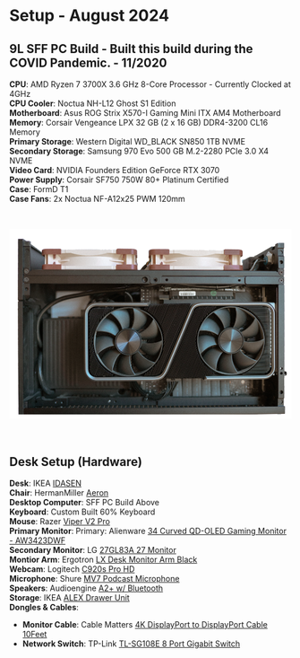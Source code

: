 # Setup - August 2024

## 9L SFF PC Build - Built this build during the COVID Pandemic. - 11/2020

**CPU**: AMD Ryzen 7 3700X 3.6 GHz 8-Core Processor - Currently Clocked at 4GHz <br>
**CPU Cooler**: Noctua NH-L12 Ghost S1 Edition <br>
**Motherboard**: Asus ROG Strix X570-I Gaming Mini ITX AM4 Motherboard <br>
**Memory**: Corsair Vengeance LPX 32 GB (2 x 16 GB) DDR4-3200 CL16 Memory <br>
**Primary Storage**: Western Digital WD_BLACK SN850 1TB NVME <br>
**Secondary Storage**: Samsung 970 Evo 500 GB M.2-2280 PCIe 3.0 X4 NVME <br>
**Video Card**: NVIDIA Founders Edition GeForce RTX 3070 <br>
**Power Supply**: Corsair SF750 750W 80+ Platinum Certified <br>
**Case**: FormD T1<br>
**Case Fans**: 2x Noctua NF-A12x25 PWM 120mm <br>

<br>

![gpu_side](Images/gpu_side.png)

<br>

## Desk Setup (Hardware)
**Desk**: IKEA [IDASEN](https://www.ikea.com/us/en/p/idasen-desk-black-dark-gray-s59281036/) <br>
**Chair**: HermanMiller [Aeron](https://store.hermanmiller.com/office-chairs-aeron/aeron-chair/2195348.html?lang=en_US) <br>
**Desktop Computer**: SFF PC Build Above <br>
**Keyboard**: Custom Built 60% Keyboard <br>
**Mouse**: Razer [Viper V2 Pro](https://www.razer.com/gaming-mice/Razer-Viper-V2-Pro/RZ01-04390100-R3U1) <br>
**Primary Monitor**: Primary: Alienware [34 Curved QD-OLED Gaming Monitor - AW3423DWF](https://www.dell.com/en-us/shop/alienware-34-curved-qd-oled-gaming-monitor-aw3423dwf/apd/210-bfrp/monitors-monitor-accessories) <br>
**Secondary Monitor**: LG [27GL83A 27 Monitor](https://www.lg.com/us/monitors/lg-27gl83a-b-gaming-monitor) <br>
**Montior Arm**: Ergotron [LX Desk Monitor Arm Black](https://www.ergotron.com/en-us/products/product-details/45-241) <br>
**Webcam**: Logitech [C920s Pro HD](https://www.logitech.com/en-us/products/webcams/c920s-pro-hd-webcam.960-001257.html) <br>
**Microphone**: Shure [MV7 Podcast Microphone](https://www.shure.com/en-US/products/microphones/mv7d) <br>
**Speakers**: Audioengine [A2+ w/ Bluetooth](https://audioengine.com/shop/wirelessspeakers/a2-wireless-computer-speakers/) <br>
**Storage**: IKEA [ALEX Drawer Unit](https://www.ikea.com/us/en/p/alex-drawer-unit-white-00473546/) <br>
**Dongles & Cables**:
  - **Monitor Cable**: Cable Matters [4K DisplayPort to DisplayPort Cable 10Feet](https://www.amazon.com/dp/B00TTQ306M?th=1) <br>
  - **Network Switch**: TP-Link [TL-SG108E 8 Port Gigabit Switch](https://www.amazon.com/dp/B00K4DS5KU?th=1) <br>
